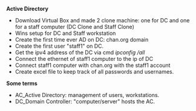 **Active Directory**

- Download Virtual Box and made 2 clone machine: one for DC and one for a staff computer (DC Clone and Staff Clone)
- Wins setup for DC and Staff workstation
- Create the first time ever AD on DC: chan.org domain
- Create the first user "staff1" on DC.
- Get the ipv4 address of the DC via cmd *ipconfig /all*
- Connect the ethernet of staff1 computer to the ip of DC
- Connect staff1 computer with chan.org with the staff1 account
- Create excel file to keep track of all passwords and usernames.

**Some terms**
- AC_Active Directory: management of users, workstations.
- DC_Domain Controller: "computer/server" hosts the AC.
